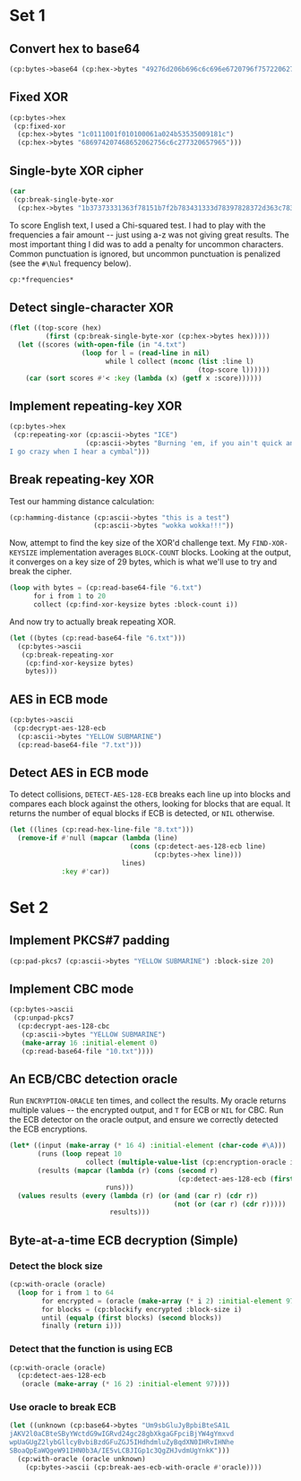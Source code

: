 Set 1
=====

Convert hex to base64
---------------------

``` commonlisp
(cp:bytes->base64 (cp:hex->bytes "49276d206b696c6c696e6720796f757220627261696e206c696b65206120706f69736f6e6f7573206d757368726f6f6d"))
```

Fixed XOR
---------

``` commonlisp
(cp:bytes->hex
 (cp:fixed-xor
  (cp:hex->bytes "1c0111001f010100061a024b53535009181c")
  (cp:hex->bytes "686974207468652062756c6c277320657965")))
```

Single-byte XOR cipher
----------------------

``` commonlisp
(car
 (cp:break-single-byte-xor
  (cp:hex->bytes "1b37373331363f78151b7f2b783431333d78397828372d363c78373e783a393b3736")))
```

To score English text, I used a Chi-squared test. I had to play with the frequencies a fair amount -- just using a-z was not giving great results. The most important thing I did was to add a penalty for uncommon characters. Common punctuation is ignored, but uncommon punctuation is penalized (see the `#\Nul` frequency below).

``` commonlisp
cp:*frequencies*
```

Detect single-character XOR
---------------------------

``` commonlisp
(flet ((top-score (hex)
         (first (cp:break-single-byte-xor (cp:hex->bytes hex)))))
  (let ((scores (with-open-file (in "4.txt")
                  (loop for l = (read-line in nil)
                        while l collect (nconc (list :line l)
                                               (top-score l))))))
    (car (sort scores #'< :key (lambda (x) (getf x :score))))))
```

Implement repeating-key XOR
---------------------------

``` commonlisp
(cp:bytes->hex
 (cp:repeating-xor (cp:ascii->bytes "ICE")
                   (cp:ascii->bytes "Burning 'em, if you ain't quick and nimble
I go crazy when I hear a cymbal")))
```

Break repeating-key XOR
-----------------------

Test our hamming distance calculation:

``` commonlisp
(cp:hamming-distance (cp:ascii->bytes "this is a test")
                     (cp:ascii->bytes "wokka wokka!!!"))
```

Now, attempt to find the key size of the XOR'd challenge text. My `FIND-XOR-KEYSIZE` implementation averages `BLOCK-COUNT` blocks. Looking at the output, it converges on a key size of 29 bytes, which is what we'll use to try and break the cipher.

``` commonlisp
(loop with bytes = (cp:read-base64-file "6.txt")
      for i from 1 to 20
      collect (cp:find-xor-keysize bytes :block-count i))
```

And now try to actually break repeating XOR.

``` commonlisp
(let ((bytes (cp:read-base64-file "6.txt")))
  (cp:bytes->ascii
   (cp:break-repeating-xor
    (cp:find-xor-keysize bytes)
    bytes)))
```

AES in ECB mode
---------------

``` commonlisp
(cp:bytes->ascii
 (cp:decrypt-aes-128-ecb
  (cp:ascii->bytes "YELLOW SUBMARINE")
  (cp:read-base64-file "7.txt")))
```

Detect AES in ECB mode
----------------------

To detect collisions, `DETECT-AES-128-ECB` breaks each line up into blocks and compares each block against the others, looking for blocks that are equal. It returns the number of equal blocks if ECB is detected, or `NIL` otherwise.

``` commonlisp
(let ((lines (cp:read-hex-line-file "8.txt")))
  (remove-if #'null (mapcar (lambda (line)
                              (cons (cp:detect-aes-128-ecb line)
                                    (cp:bytes->hex line)))
                            lines)
             :key #'car))
```

Set 2
=====

Implement PKCS\#7 padding
-------------------------

``` commonlisp
(cp:pad-pkcs7 (cp:ascii->bytes "YELLOW SUBMARINE") :block-size 20)
```

Implement CBC mode
------------------

``` commonlisp
(cp:bytes->ascii
 (cp:unpad-pkcs7
  (cp:decrypt-aes-128-cbc
   (cp:ascii->bytes "YELLOW SUBMARINE")
   (make-array 16 :initial-element 0)
   (cp:read-base64-file "10.txt"))))
```

An ECB/CBC detection oracle
---------------------------

Run `ENCRYPTION-ORACLE` ten times, and collect the results. My oracle returns multiple values -- the encrypted output, and `T` for ECB or `NIL` for CBC. Run the ECB detector on the oracle output, and ensure we correctly detected the ECB encryptions.

``` commonlisp
(let* ((input (make-array (* 16 4) :initial-element (char-code #\A)))
       (runs (loop repeat 10
                   collect (multiple-value-list (cp:encryption-oracle input))))
       (results (mapcar (lambda (r) (cons (second r)
                                          (cp:detect-aes-128-ecb (first r))))
                        runs)))
  (values results (every (lambda (r) (or (and (car r) (cdr r))
                                         (not (or (car r) (cdr r)))))
                         results)))
```

Byte-at-a-time ECB decryption (Simple)
--------------------------------------

### Detect the block size

``` commonlisp
(cp:with-oracle (oracle)
  (loop for i from 1 to 64
        for encrypted = (oracle (make-array (* i 2) :initial-element 97))
        for blocks = (cp:blockify encrypted :block-size i)
        until (equalp (first blocks) (second blocks))
        finally (return i)))
```

### Detect that the function is using ECB

``` commonlisp
(cp:with-oracle (oracle)
  (cp:detect-aes-128-ecb
   (oracle (make-array (* 16 2) :initial-element 97))))
```

### Use oracle to break ECB

``` commonlisp
(let ((unknown (cp:base64->bytes "Um9sbGluJyBpbiBteSA1L
jAKV2l0aCBteSByYWctdG9wIGRvd24gc28gbXkgaGFpciBjYW4gYmxvd
wpUaGUgZ2lybGllcyBvbiBzdGFuZGJ5IHdhdmluZyBqdXN0IHRvIHNhe
SBoaQpEaWQgeW91IHN0b3A/IE5vLCBJIGp1c3QgZHJvdmUgYnkK")))
  (cp:with-oracle (oracle unknown)
    (cp:bytes->ascii (cp:break-aes-ecb-with-oracle #'oracle))))
```
